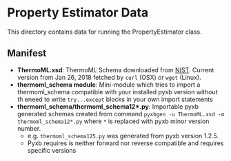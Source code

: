# Property Estimator Data

This directory contains data for running the PropertyEstimator class. 

## Manifest

* **ThermoML.xsd**: ThermoML Schema downloaded from [NIST](http://trc.nist.gov/ThermoML.xsd). Current version from 
  Jan 26, 2018 fetched by `curl` (OSX) or `wget` (Linux).
* **thermoml_schema module**: Mini-module which tries to import a thermoml_schema compatible with your installed 
  pyxb version without th eneed to write `try...except` blocks in your own import statements
* **thermoml_schema/thermoml_schema12\*.py**: Importable pyxb generated schemas created from command 
  `pyxbgen -u ThermoML.xsd -m thermoml_schema12*.py` where `*` is replaced with pyxb minor version number.
   * e.g. `thermoml_schema125.py` was generated from pyxb version 1.2.5.
   * Pyxb requires is neither forward nor reverse compatible and requires specific versions